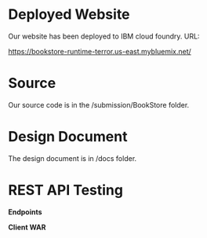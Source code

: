 # Deployed Website 

Our website has been deployed to IBM cloud foundry. URL:

https://bookstore-runtime-terror.us-east.mybluemix.net/

# Source

Our source code is in the /submission/BookStore folder.

# Design Document

The design document is in /docs folder. 

# REST API Testing

**Endpoints**

**Client WAR**

